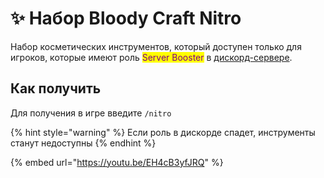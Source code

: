 # ✨ Набор Bloody Craft Nitro

Набор косметических инструментов, который доступен только для игроков, которые имеют роль <mark style="color:purple;">Server Booster</mark> в [дискорд-сервере](https://discord.gg/Ms6aY7Wgye).

## Как получить

Для получения в игре введите `/nitro`

{% hint style="warning" %}
Если роль в дискорде спадет, инструменты станут недоступны
{% endhint %}

{% embed url="https://youtu.be/EH4cB3yfJRQ" %}
